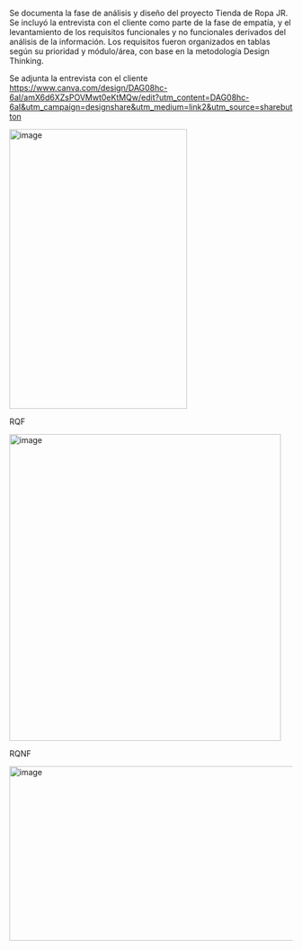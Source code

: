 Se documenta la fase de análisis y diseño del proyecto Tienda de Ropa JR.
Se incluyó la entrevista con el cliente como parte de la fase de empatía, y el levantamiento de los requisitos funcionales y no funcionales derivados del análisis de la información.
Los requisitos fueron organizados en tablas según su prioridad y módulo/área, con base en la metodología Design Thinking.

  Se adjunta la entrevista con el cliente 
  https://www.canva.com/design/DAG08hc-6aI/amX6d6XZsPOVMwt0eKtMQw/edit?utm_content=DAG08hc-6aI&utm_campaign=designshare&utm_medium=link2&utm_source=sharebutton

  <img width="316" height="497" alt="image" src="https://github.com/user-attachments/assets/f2f82718-4b53-425d-b0f2-a108bc2b8b69" />

RQF

<img width="483" height="545" alt="image" src="https://github.com/user-attachments/assets/b799629e-37bb-40ea-a95c-fb46f35683d1" />

RQNF

<img width="527" height="310" alt="image" src="https://github.com/user-attachments/assets/86a8290f-8f6f-401f-a7b5-9ff1d95100e6" />
